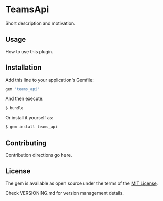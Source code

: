 # TeamsApi
Short description and motivation.

## Usage
How to use this plugin.

## Installation
Add this line to your application's Gemfile:

```ruby
gem 'teams_api'
```

And then execute:
```bash
$ bundle
```

Or install it yourself as:
```bash
$ gem install teams_api
```

## Contributing
Contribution directions go here.

## License
The gem is available as open source under the terms of the [MIT License](https://opensource.org/licenses/MIT).


Check VERSIONING.md for version management details.